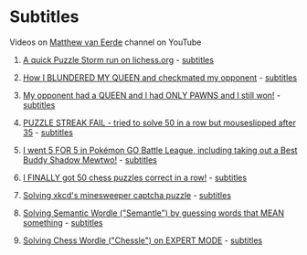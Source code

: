 # Subtitles

Videos on [Matthew van Eerde](https://www.youtube.com/channel/UCIVOzg6gD6jVPUkp0uV3JXA) channel on YouTube


1. [A quick Puzzle Storm run on lichess.org](https://www.youtube.com/watch?v=CE4cfAQMLq0) - [subtitles](./A%20quick%20Puzzle%20Storm%20run%20on%20lichess.org.srt)

1. [How I BLUNDERED MY QUEEN and checkmated my opponent](https://www.youtube.com/watch?v=s09ZYcEamek) - [subtitles](./How%20I%20BLUNDERED%20MY%20QUEEN%20and%20checkmated%20my%20opponent.srt)

1. [My opponent had a QUEEN and I had ONLY PAWNS and I still won!](https://www.youtube.com/watch?v=Qi6mCXW0HBw) - [subtitles](My%20opponent%20had%20a%20QUEEN%20and%20I%20had%20ONLY%20PAWNS%20and%20I%20still%20won!.srt)

1. [PUZZLE STREAK FAIL - tried to solve 50 in a row but mouseslipped after 35](https://www.youtube.com/watch?v=3uW1fpEi9sI) - [subtitles](./PUZZLE%20STREAK%20FAIL%20-%20tried%20to%20solve%2050%20in%20a%20row%20but%20mouseslipped%20after%2035.srt)

1. [I went 5 FOR 5 in Pokémon GO Battle League, including taking out a Best Buddy Shadow Mewtwo!](https://www.youtube.com/watch?v=mycWktlJJ14) - [subtitles](./I%20went%205%20FOR%205%20in%20Pokémon%20GO%20Battle%20League,%20including%20taking%20out%20a%20Best%20Buddy%20Shadow%20Mewtwo!.srt)

1. [I FINALLY got 50 chess puzzles correct in a row!](https://www.youtube.com/watch?v=tblK1K5tXvg) - [subtitles](./I%20FINALLY%20got%2050%20chess%20puzzles%20correct%20in%20a%20row!.srt)

1. [Solving xkcd's minesweeper captcha puzzle](https://www.youtube.com/watch?v=QxcxkJJFnII) - [subtitles](./Solving%20xkcd's%20minesweeper%20captcha%20puzzle.srt)

1. [Solving Semantic Wordle ("Semantle") by guessing words that MEAN something](https://www.youtube.com/watch?v=vknHZEvfsaY) - [subtitles](./Solving%20Semantic%20Worlde%20(Semantle)%20by%20guessing%20words%20that%20MEAN%20something.srt)

1. [Solving Chess Wordle ("Chessle") on EXPERT MODE](https://www.youtube.com/watch?v=5MXgal9ODOo) - [subtitles](./Solving%20Chess%20Worlde%20(Chessle)%20on%20EXPERT%20MODE.srt)
